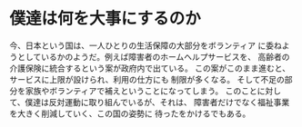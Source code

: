 # 僕達は何を大事にするのか

今、日本という国は、一人ひとりの生活保障の大部分をボランティア
に委ねようとしているかのようだ。例えば障害者のホームヘルプサービスを、
高齢者の介護保険に統合するという案が政府内で出ている。
この案がこのまま進むと、サービスに上限が設けられ、利用の仕方にも
制限が多くなる。
そして不足の部分を家族やボランティアで補えということになってしまう。
このことに対して、僕達は反対運動に取り組んでいるが、それは、
障害者だけでなく福祉事業を大きく削減していく、この国の姿勢に
待ったをかけるでもある。
